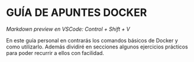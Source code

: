 # GUÍA DE APUNTES **DOCKER**

*Markdown preview en VSCode: Control + Shift + V*

En este guía personal en contrarás los comandos básicos de Docker y como utilizarlo.
Además dividiré en secciones algunos ejercicios prácticos para poder recurrir a ellos con facilidad.

